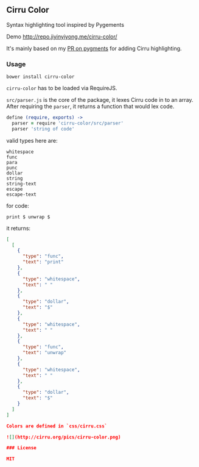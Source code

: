 
Cirru Color
------

Syntax highlighting tool inspired by Pygements

Demo http://repo.jiyinyiyong.me/cirru-color/

It's mainly based on my [PR on pygments][pr] for adding Cirru highlighting.

[pr]: https://bitbucket.org/birkenfeld/pygments-main/pull-request/275/add-syntax-for-cirru

### Usage

```
bower install cirru-color
```

`cirru-color` has to be loaded via RequireJS.

`src/parser.js` is the core of the package, it lexes Cirru code in to an array.
After requiring the `parser`, it returns a function that would lex code.

```coffee
define (require, exports) ->
  parser = require 'cirru-color/src/parser'
  parser 'string of code'
```

valid types here are:

```
whitespace
func
para
punc
dollar
string
string-text
escape
escape-text
```

for code:

```cirru
print $ unwrap $
```

it returns:

```json
[
  [
    {
      "type": "func",
      "text": "print"
    },
    {
      "type": "whitespace",
      "text": " "
    },
    {
      "type": "dollar",
      "text": "$"
    },
    {
      "type": "whitespace",
      "text": " "
    },
    {
      "type": "func",
      "text": "unwrap"
    },
    {
      "type": "whitespace",
      "text": " "
    },
    {
      "type": "dollar",
      "text": "$"
    }
  ]
]

Colors are defined in `css/cirru.css`

![](http://cirru.org/pics/cirru-color.png)

### License

MIT
